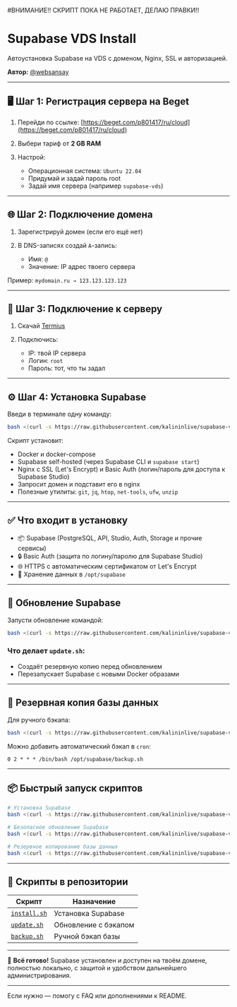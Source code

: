 #ВНИМАНИЕ!! СКРИПТ ПОКА НЕ РАБОТАЕТ, ДЕЛАЮ ПРАВКИ!!

# Supabase VDS Install

Автоустановка Supabase на VDS с доменом, Nginx, SSL и авторизацией.

**Автор:** [@websansay](https://t.me/websansay)

---

## 🖥️ Шаг 1: Регистрация сервера на Beget

1. Перейди по ссылке: [https://beget.com/p801417/ru/cloud](https://beget.com/p801417/ru/cloud)
2. Выбери тариф от **2 GB RAM**
3. Настрой:

   * Операционная система: `Ubuntu 22.04`
   * Придумай и задай пароль root
   * Задай имя сервера (например `supabase-vds`)

---

## 🌐 Шаг 2: Подключение домена

1. Зарегистрируй домен (если его ещё нет)
2. В DNS-записях создай `A`-запись:

   * Имя: `@`
   * Значение: IP адрес твоего сервера

Пример: `mydomain.ru → 123.123.123.123`

---

## 🔑 Шаг 3: Подключение к серверу

1. Скачай [Termius](https://termius.com/)
2. Подключись:

   * IP: твой IP сервера
   * Логин: `root`
   * Пароль: тот, что ты задал

---

## ⚙️ Шаг 4: Установка Supabase

Введи в терминале одну команду:

```bash
bash <(curl -s https://raw.githubusercontent.com/kalininlive/supabase-vds-install/main/install.sh)
```

Скрипт установит:

* Docker и docker-compose
* Supabase self-hosted (через Supabase CLI и `supabase start`)
* Nginx с SSL (Let's Encrypt) и Basic Auth (логин/пароль для доступа к Supabase Studio)
* Запросит домен и подставит его в nginx
* Полезные утилиты: `git`, `jq`, `htop`, `net-tools`, `ufw`, `unzip`

---

## ✅ Что входит в установку

* 📦 Supabase (PostgreSQL, API, Studio, Auth, Storage и прочие сервисы)
* 🔒 Basic Auth (защита по логину/паролю для Supabase Studio)
* 🌐 HTTPS с автоматическим сертификатом от Let's Encrypt
* 📂 Хранение данных в `/opt/supabase`

---

## 🔄 Обновление Supabase

Запусти обновление командой:

```bash
bash <(curl -s https://raw.githubusercontent.com/kalininlive/supabase-vds-install/main/update.sh)
```

### Что делает `update.sh`:

* Создаёт резервную копию перед обновлением
* Перезапускает Supabase с новыми Docker образами

---

## 💾 Резервная копия базы данных

Для ручного бэкапа:

```bash
bash <(curl -s https://raw.githubusercontent.com/kalininlive/supabase-vds-install/main/backup.sh)
```

Можно добавить автоматический бэкап в `cron`:

```cron
0 2 * * * /bin/bash /opt/supabase/backup.sh
```

---

## 📦 Быстрый запуск скриптов

```bash
# Установка Supabase
bash <(curl -s https://raw.githubusercontent.com/kalininlive/supabase-vds-install/main/install.sh)

# Безопасное обновление Supabase
bash <(curl -s https://raw.githubusercontent.com/kalininlive/supabase-vds-install/main/update.sh)

# Резервное копирование базы данных
bash <(curl -s https://raw.githubusercontent.com/kalininlive/supabase-vds-install/main/backup.sh)
```

---

## 📁 Скрипты в репозитории

| Скрипт                                                                                   | Назначение           |
| ---------------------------------------------------------------------------------------- | -------------------- |
| [`install.sh`](https://github.com/kalininlive/supabase-vds-install/blob/main/install.sh) | Установка Supabase   |
| [`update.sh`](https://github.com/kalininlive/supabase-vds-install/blob/main/update.sh)   | Обновление с бэкапом |
| [`backup.sh`](https://github.com/kalininlive/supabase-vds-install/blob/main/backup.sh)   | Ручной бэкап базы    |

---

🎯 **Всё готово!**
Supabase установлен и доступен на твоём домене, полностью локально, с защитой и удобством дальнейшего администрирования.

---

Если нужно — помогу с FAQ или дополнениями к README.
